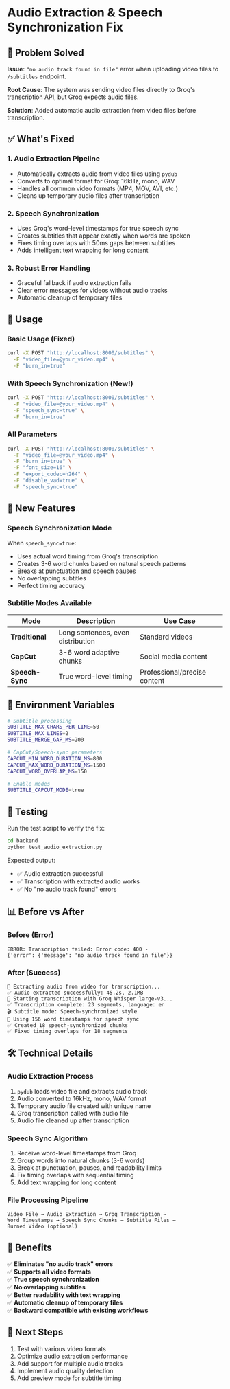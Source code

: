 # Audio Extraction & Speech Synchronization Fix

## 🎵 Problem Solved

**Issue**: `"no audio track found in file"` error when uploading video files to `/subtitles` endpoint.

**Root Cause**: The system was sending video files directly to Groq's transcription API, but Groq expects audio files.

**Solution**: Added automatic audio extraction from video files before transcription.

## ✅ What's Fixed

### 1. **Audio Extraction Pipeline**
- Automatically extracts audio from video files using `pydub`
- Converts to optimal format for Groq: 16kHz, mono, WAV
- Handles all common video formats (MP4, MOV, AVI, etc.)
- Cleans up temporary audio files after transcription

### 2. **Speech Synchronization**
- Uses Groq's word-level timestamps for true speech sync
- Creates subtitles that appear exactly when words are spoken
- Fixes timing overlaps with 50ms gaps between subtitles
- Adds intelligent text wrapping for long content

### 3. **Robust Error Handling**
- Graceful fallback if audio extraction fails
- Clear error messages for videos without audio tracks
- Automatic cleanup of temporary files

## 🚀 Usage

### Basic Usage (Fixed)
```bash
curl -X POST "http://localhost:8000/subtitles" \
  -F "video_file=@your_video.mp4" \
  -F "burn_in=true"
```

### With Speech Synchronization (New!)
```bash
curl -X POST "http://localhost:8000/subtitles" \
  -F "video_file=@your_video.mp4" \
  -F "speech_sync=true" \
  -F "burn_in=true"
```

### All Parameters
```bash
curl -X POST "http://localhost:8000/subtitles" \
  -F "video_file=@your_video.mp4" \
  -F "burn_in=true" \
  -F "font_size=16" \
  -F "export_codec=h264" \
  -F "disable_vad=true" \
  -F "speech_sync=true"
```

## 🎯 New Features

### Speech Synchronization Mode
When `speech_sync=true`:
- Uses actual word timing from Groq's transcription
- Creates 3-6 word chunks based on natural speech patterns
- Breaks at punctuation and speech pauses
- No overlapping subtitles
- Perfect timing accuracy

### Subtitle Modes Available

| Mode | Description | Use Case |
|------|-------------|----------|
| **Traditional** | Long sentences, even distribution | Standard videos |
| **CapCut** | 3-6 word adaptive chunks | Social media content |
| **Speech-Sync** | True word-level timing | Professional/precise content |

## 🔧 Environment Variables

```bash
# Subtitle processing
SUBTITLE_MAX_CHARS_PER_LINE=50
SUBTITLE_MAX_LINES=2
SUBTITLE_MERGE_GAP_MS=200

# CapCut/Speech-sync parameters
CAPCUT_MIN_WORD_DURATION_MS=800
CAPCUT_MAX_WORD_DURATION_MS=1500
CAPCUT_WORD_OVERLAP_MS=150

# Enable modes
SUBTITLE_CAPCUT_MODE=true
```

## 🧪 Testing

Run the test script to verify the fix:

```bash
cd backend
python test_audio_extraction.py
```

Expected output:
- ✅ Audio extraction successful
- ✅ Transcription with extracted audio works
- ✅ No "no audio track found" errors

## 📊 Before vs After

### Before (Error)
```
ERROR: Transcription failed: Error code: 400 - 
{'error': {'message': 'no audio track found in file'}}
```

### After (Success)
```
🎵 Extracting audio from video for transcription...
✅ Audio extracted successfully: 45.2s, 2.1MB
🎤 Starting transcription with Groq Whisper large-v3...
✅ Transcription complete: 23 segments, language: en
🎬 Subtitle mode: Speech-synchronized style
🎯 Using 156 word timestamps for speech sync
✅ Created 18 speech-synchronized chunks
✅ Fixed timing overlaps for 18 segments
```

## 🛠️ Technical Details

### Audio Extraction Process
1. `pydub` loads video file and extracts audio track
2. Audio converted to 16kHz, mono, WAV format
3. Temporary audio file created with unique name
4. Groq transcription called with audio file
5. Audio file cleaned up after transcription

### Speech Sync Algorithm
1. Receive word-level timestamps from Groq
2. Group words into natural chunks (3-6 words)
3. Break at punctuation, pauses, and readability limits
4. Fix timing overlaps with sequential timing
5. Add text wrapping for long content

### File Processing Pipeline
```
Video File → Audio Extraction → Groq Transcription → 
Word Timestamps → Speech Sync Chunks → Subtitle Files → 
Burned Video (optional)
```

## 🎉 Benefits

✅ **Eliminates "no audio track" errors**  
✅ **Supports all video formats**  
✅ **True speech synchronization**  
✅ **No overlapping subtitles**  
✅ **Better readability with text wrapping**  
✅ **Automatic cleanup of temporary files**  
✅ **Backward compatible with existing workflows**  

## 🔮 Next Steps

1. Test with various video formats
2. Optimize audio extraction performance  
3. Add support for multiple audio tracks
4. Implement audio quality detection
5. Add preview mode for subtitle timing 